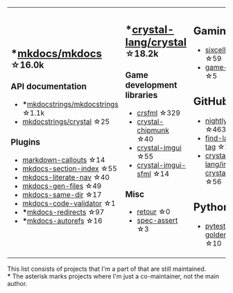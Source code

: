 <table><tr><td>

## **\***[mkdocs/mkdocs](https://github.com/mkdocs/mkdocs) <sup>☆16.0k</sup>

### API documentation

* **\***[mkdocstrings/mkdocstrings](https://github.com/mkdocstrings/mkdocstrings) ☆1.1k
* [mkdocstrings/crystal](https://github.com/mkdocstrings/crystal) ☆25

### Plugins

* [markdown-callouts](https://github.com/oprypin/markdown-callouts) ☆14
* [mkdocs-section-index](https://github.com/oprypin/mkdocs-section-index) ☆55
* [mkdocs-literate-nav](https://github.com/oprypin/mkdocs-literate-nav) ☆40
* [mkdocs-gen-files](https://github.com/oprypin/mkdocs-gen-files) ☆49
* [mkdocs-same-dir](https://github.com/oprypin/mkdocs-same-dir) ☆17
* [mkdocs-code-validator](https://github.com/oprypin/mkdocs-code-validator) ☆1
* **\***[mkdocs-redirects](https://github.com/mkdocs/mkdocs-redirects) ☆97
* **\***[mkdocs-autorefs](https://github.com/mkdocstrings/autorefs) ☆16

</td><td>

## **\***[crystal-lang/crystal](https://github.com/crystal-lang/crystal) <sup>☆18.2k</sup>

### Game development libraries

* [crsfml](https://github.com/oprypin/crsfml) ☆329
* [crystal-chipmunk](https://github.com/oprypin/crystal-chipmunk) ☆40
* [crystal-imgui](https://github.com/oprypin/crystal-imgui) ☆55
* [crystal-imgui-sfml](https://github.com/oprypin/crystal-imgui-sfml) ☆14

### Misc

* [retour](https://github.com/oprypin/retour) ☆0
* [spec-assert](https://github.com/oprypin/spec-assert) ☆3
  
&nbsp;

</td><td>

## Gaming

* [sixcells](https://github.com/oprypin/sixcells) ☆59
* [game-bots](https://github.com/oprypin/game-bots) ☆5

## GitHub

* [nightly.link](https://github.com/oprypin/nightly.link) ☆463
* [find-latest-tag](https://github.com/oprypin/find-latest-tag) ☆26
* [crystal-lang/install-crystal](https://github.com/crystal-lang/install-crystal) ☆56

## Python

* [pytest-golden](https://github.com/oprypin/pytest-golden) ☆10

</tr></table>

This list consists of projects that I'm a part of that are still maintained.  
**\*** The asterisk marks projects where I'm just a co-maintainer, not the main author.
